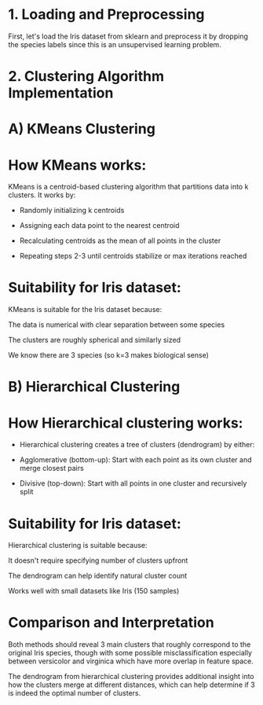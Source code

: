 # 1. Loading and Preprocessing
First, let's load the Iris dataset from sklearn and preprocess it by dropping the species labels since this is an unsupervised learning problem.

# 2. Clustering Algorithm Implementation
# A) KMeans Clustering
# How KMeans works:
KMeans is a centroid-based clustering algorithm that partitions data into k clusters. It works by:

* Randomly initializing k centroids

* Assigning each data point to the nearest centroid

* Recalculating centroids as the mean of all points in the cluster

* Repeating steps 2-3 until centroids stabilize or max iterations reached

# Suitability for Iris dataset:
KMeans is suitable for the Iris dataset because:

The data is numerical with clear separation between some species

The clusters are roughly spherical and similarly sized

We know there are 3 species (so k=3 makes biological sense)

# B) Hierarchical Clustering
# How Hierarchical clustering works:
* Hierarchical clustering creates a tree of clusters (dendrogram) by either:

* Agglomerative (bottom-up): Start with each point as its own cluster and merge closest pairs

* Divisive (top-down): Start with all points in one cluster and recursively split

# Suitability for Iris dataset:
Hierarchical clustering is suitable because:

It doesn't require specifying number of clusters upfront

The dendrogram can help identify natural cluster count

Works well with small datasets like Iris (150 samples)


# Comparison and Interpretation
Both methods should reveal 3 main clusters that roughly correspond to the original Iris species, though with some possible misclassification especially between versicolor and virginica which have more overlap in feature space.

The dendrogram from hierarchical clustering provides additional insight into how the clusters merge at different distances, which can help determine if 3 is indeed the optimal number of clusters.
